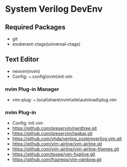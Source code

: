 # System Verilog DevEnv

## Required Packages
- git
- exuberant-ctags(universal-ctags)

## Text Editor
- neovim(nvim)
- Config: ~\.config\nvim\init.vim

### nvim Plug-in Manager
- vim-plug: ~\.local\share\nvim\site\autoload\plug.vim

### nvim Plug-in
- Config: init.vim
- https://github.com/preservim/nerdtree.git
- https://github.com/preservim/tagbar.git
- https://github.com/vhda/verilog_systemverilog.vim.git
- https://github.com/vim-airline/vim-airline.git
- https://github.com/vim-airline/vim-airline-themes.git
- https://github.com/tpope/vim-fugitive.git
- https://github.com/frazrepo/vim-rainbow.git
